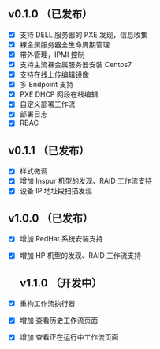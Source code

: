  ##  v0.1.0 （已发布）
 
- [x] 支持 DELL 服务器的 PXE 发现，信息收集
- [x] 裸金属服务器全生命周期管理
- [x] 带外管理，IPMI 控制
- [x] 支持主流裸金属服务器安装 Centos7
- [x] 支持在线上传编辑镜像
- [x] 多 Endpoint 支持
- [x] PXE DHCP 网段在线编辑
- [x] 自定义部署工作流
- [x] 部署日志
- [x] RBAC

 ##  v0.1.1 （已发布）
 
 - [x] 样式微调
 - [x] 增加 Inspur 机型的发现、RAID 工作流支持
 - [x] 设备 IP 地址段扫描发现
 
  ##  v1.0.0 （已发布）
 
 - [x] 增加 RedHat 系统安装支持
 - [x] 增加 HP 机型的发现、RAID 工作流支持
 
   ##  v1.1.0 （开发中）
 
 - [x] 重构工作流执行器
 - [x] 增加 查看历史工作流页面
 - [x] 增加 查看正在运行中工作流页面



